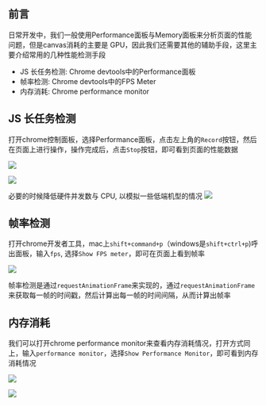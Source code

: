 ## 前言

日常开发中，我们一般使用Performance面板与Memory面板来分析页面的性能问题，但是canvas消耗的主要是 GPU，因此我们还需要其他的辅助手段，这里主要介绍常用的几种性能检测手段

- JS 长任务检测: Chrome devtools中的Performance面板
- 帧率检测: Chrome devtools中的FPS Meter
- 内存消耗: Chrome performance monitor


## JS 长任务检测
打开chrome控制面板，选择Performance面板，点击左上角的`Record`按钮，然后在页面上进行操作，操作完成后，点击`Stop`按钮，即可看到页面的性能数据

![](https://cdn.jsdelivr.net/gh/chenxiaoyao6228/cloudimg@main/2023/chrome-performance-panel-2.png)

![](https://cdn.jsdelivr.net/gh/chenxiaoyao6228/cloudimg@main/2023/chrome-performance-panel.png)

必要的时候降低硬件并发数与 CPU, 以模拟一些低端机型的情况
![](https://cdn.jsdelivr.net/gh/chenxiaoyao6228/cloudimg@main/2023/chrome-performance-panel-3.png)

## 帧率检测

打开chrome开发者工具，mac上`shift+command+p`（windows是`shift+ctrl+p`)呼出面板，输入`fps`, 选择`Show FPS meter`，即可在页面上看到帧率

![](https://cdn.jsdelivr.net/gh/chenxiaoyao6228/cloudimg@main/2023/canvas-performance-fps.png)

帧率检测是通过`requestAnimationFrame`来实现的，通过`requestAnimationFrame`来获取每一帧的时间戳，然后计算出每一帧的时间间隔，从而计算出帧率


## 内存消耗

我们可以打开chrome performance monitor来查看内存消耗情况，打开方式同上，输入`performance monitor`，选择`Show Performance Monitor`，即可看到内存消耗情况

![](https://cdn.jsdelivr.net/gh/chenxiaoyao6228/cloudimg@main/2023/chrome-performance-monitor-3.png)

![](https://cdn.jsdelivr.net/gh/chenxiaoyao6228/cloudimg@main/2023/chrome-performance-monitor-2.png)

